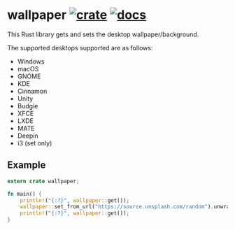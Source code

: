 # wallpaper [![crate](https://img.shields.io/crates/v/wallpaper.svg)](https://crates.io/crates/wallpaper) [![docs](https://docs.rs/wallpaper/badge.svg)](https://docs.rs/wallpaper)
This Rust library gets and sets the desktop wallpaper/background.

The supported desktops supported are as follows:
* Windows
* macOS
* GNOME
* KDE
* Cinnamon
* Unity
* Budgie
* XFCE
* LXDE
* MATE
* Deepin
* i3 (set only)

## Example
```rust
extern crate wallpaper;

fn main() {
    println!("{:?}", wallpaper::get());
    wallpaper::set_from_url("https://source.unsplash.com/random").unwrap();
    println!("{:?}", wallpaper::get());
}
```
